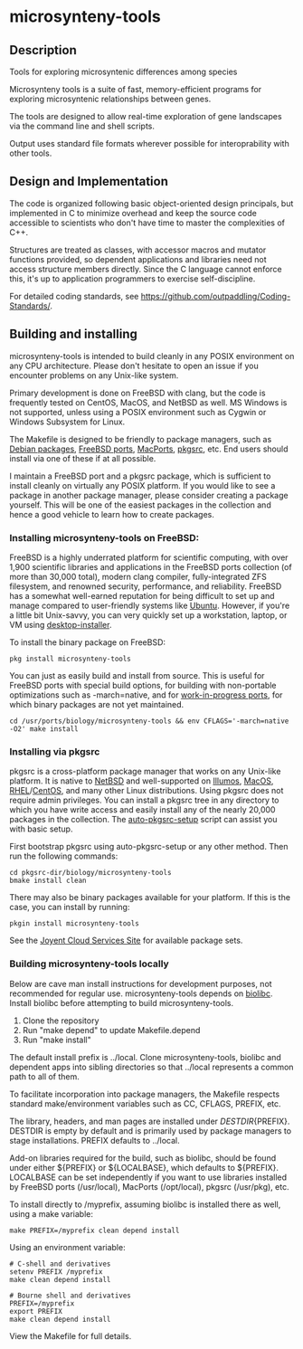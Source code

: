 # microsynteny-tools

## Description

Tools for exploring microsyntenic differences among species

Microsynteny tools is a suite of fast, memory-efficient programs for
exploring microsyntenic relationships between genes.

The tools are designed to allow real-time exploration of gene landscapes
via the command line and shell scripts.

Output uses standard file formats wherever possible for interoprability
with other tools.

## Design and Implementation

The code is organized following basic object-oriented design principals, but
implemented in C to minimize overhead and keep the source code accessible to
scientists who don't have time to master the complexities of C++.

Structures are treated as classes, with accessor macros and mutator functions
provided, so dependent applications and libraries need not access
structure members directly.  Since the C language cannot enforce this, it's
up to application programmers to exercise self-discipline.

For detailed coding standards, see
https://github.com/outpaddling/Coding-Standards/.

## Building and installing

microsynteny-tools is intended to build cleanly in any POSIX environment on any CPU
architecture.  Please don't hesitate to open an issue if you encounter
problems on any Unix-like system.

Primary development is done on FreeBSD with clang, but the code is frequently
tested on CentOS, MacOS, and NetBSD as well.  MS Windows is not supported,
unless using a POSIX environment such as Cygwin or Windows Subsystem for Linux.

The Makefile is designed to be friendly to package managers, such as
[Debian packages](https://www.debian.org/distrib/packages),
[FreeBSD ports](https://www.freebsd.org/ports/),
[MacPorts](https://www.macports.org/), [pkgsrc](https://pkgsrc.org/), etc.
End users should install via one of these if at all possible.

I maintain a FreeBSD port and a pkgsrc package, which is sufficient to install
cleanly on virtually any POSIX platform.  If you would like to see a
package in another package manager, please consider creating a package
yourself.  This will be one of the easiest packages in the collection and
hence a good vehicle to learn how to create packages.

### Installing microsynteny-tools on FreeBSD:

FreeBSD is a highly underrated platform for scientific computing, with over
1,900 scientific libraries and applications in the FreeBSD ports collection
(of more than 30,000 total), modern clang compiler, fully-integrated ZFS
filesystem, and renowned security, performance, and reliability.
FreeBSD has a somewhat well-earned reputation for being difficult to set up
and manage compared to user-friendly systems like [Ubuntu](https://ubuntu.com/).
However, if you're a little bit Unix-savvy, you can very quickly set up a
workstation, laptop, or VM using
[desktop-installer](http://www.acadix.biz/desktop-installer.php).

To install the binary package on FreeBSD:

```
pkg install microsynteny-tools
```

You can just as easily build and install from source.  This is useful for
FreeBSD ports with special build options, for building with non-portable
optimizations such as -march=native, and for 
[work-in-progress ports](https://github.com/outpaddling/freebsd-ports-wip),
for which binary packages are not yet maintained.

```
cd /usr/ports/biology/microsynteny-tools && env CFLAGS='-march=native -O2' make install
``` 

### Installing via pkgsrc

pkgsrc is a cross-platform package manager that works on any Unix-like
platform. It is native to [NetBSD](https://www.netbsd.org/) and well-supported
on [Illumos](https://illumos.org/), [MacOS](https://www.apple.com/macos/),
[RHEL](https://www.redhat.com)/[CentOS](https://www.centos.org/), and
many other Linux distributions.
Using pkgsrc does not require admin privileges.  You can install a pkgsrc
tree in any directory to which you have write access and easily install any
of the nearly 20,000 packages in the collection.  The
[auto-pkgsrc-setup](https://github.com/outpaddling/auto-admin/blob/master/Scripts/auto-pkgsrc-setup) script can assist you with
basic setup.

First bootstrap pkgsrc using auto-pkgsrc-setup or any
other method.  Then run the following commands:

```
cd pkgsrc-dir/biology/microsynteny-tools
bmake install clean
```

There may also be binary packages available for your platform.  If this is
the case, you can install by running:

```
pkgin install microsynteny-tools
```

See the [Joyent Cloud Services Site](https://pkgsrc.joyent.com/) for
available package sets.

### Building microsynteny-tools locally

Below are cave man install instructions for development purposes, not
recommended for regular use.
microsynteny-tools depends on [biolibc](https://github.com/auerlab/biolibc).
Install biolibc before attempting to build microsynteny-tools.

1. Clone the repository
2. Run "make depend" to update Makefile.depend
3. Run "make install"

The default install prefix is ../local.  Clone microsynteny-tools, biolibc and dependent
apps into sibling directories so that ../local represents a common path to all
of them.

To facilitate incorporation into package managers, the Makefile respects
standard make/environment variables such as CC, CFLAGS, PREFIX, etc.  

The library, headers, and man pages are installed under
${DESTDIR}${PREFIX}.  DESTDIR is empty by default and is primarily used by
package managers to stage installations.  PREFIX defaults to ../local.

Add-on libraries required for the build, such as biolibc, should be found
under either ${PREFIX} or ${LOCALBASE}, which defaults to ${PREFIX}.
LOCALBASE can be set independently if you want to use libraries installed
by FreeBSD ports (/usr/local), MacPorts (/opt/local), pkgsrc (/usr/pkg), etc.

To install directly to /myprefix, assuming biolibc is installed there as well,
using a make variable:

```
make PREFIX=/myprefix clean depend install
```

Using an environment variable:

```
# C-shell and derivatives
setenv PREFIX /myprefix
make clean depend install

# Bourne shell and derivatives
PREFIX=/myprefix
export PREFIX
make clean depend install
```

View the Makefile for full details.
